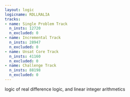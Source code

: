 ```yaml
---
layout: logic
logicname: RDLLRALIA
tracks:
- name: Single Problem Track
  n_insts: 12720
  n_excluded: 0
- name: Incremental Track
  n_insts: 28947
  n_excluded: 0
- name: Unsat Core Track
  n_insts: 41160
  n_excluded: 0
- name: Challenge Track
  n_insts: 88198
  n_excluded: 0
---
```

logic of real difference logic, and linear integer arithmetics